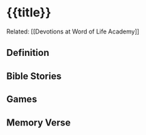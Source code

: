 # {{title}}
Related: [[Devotions at Word of Life Academy]]

## Definition
## Bible Stories
## Games
## Memory Verse